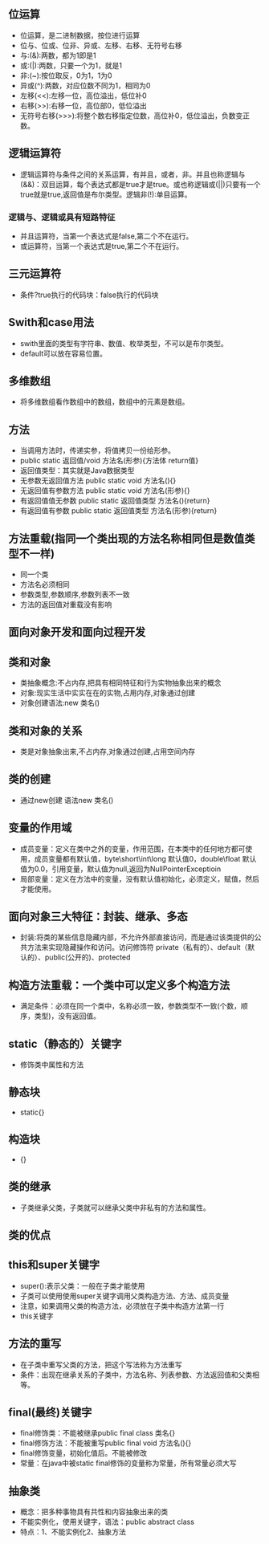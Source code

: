 ## 位运算
- 位运算，是二进制数据，按位进行运算
- 位与、位或、位非、异或、左移、右移、无符号右移
- 与:(&):两数，都为1即是1
- 或:(|):两数，只要一个为1，就是1
- 非:(~):按位取反，0为1，1为0
- 异或(^):两数，对应位数不同为1，相同为0
- 左移(<<):左移一位，高位溢出，低位补0
- 右移(>>):右移一位，高位部0，低位溢出
- 无符号右移(>>>):将整个数右移指定位数，高位补0，低位溢出，负数变正数。
## 逻辑运算符
- 逻辑运算符与条件之间的关系运算，有并且，或者，非。并且也称逻辑与(&&)：双目运算，每个表达式都是true才是true。或也称逻辑或(||)只要有一个true就是true,返回值是布尔类型。逻辑非(!):单目运算。
### 逻辑与、逻辑或具有短路特征
- 并且运算符，当第一个表达式是false,第二个不在运行。
- 或运算符，当第一个表达式是true,第二个不在运行。
## 三元运算符
- 条件?true执行的代码块：false执行的代码块
## Swith和case用法
- swith里面的类型有字符串、数值、枚举类型，不可以是布尔类型。
- default可以放在容易位置。 
## 多维数组
- 将多维数组看作数组中的数组，数组中的元素是数组。
## 方法
- 当调用方法时，传递实参，将值拷贝一份给形参。
- public static 返回值/void 方法名(形参){方法体 return值}
- 返回值类型：其实就是Java数据类型
- 无参数无返回值方法 public static void 方法名(){}
- 无返回值有参数方法 public static void 方法名(形参){}
- 有返回值值无参数 public static 返回值类型 方法名(){return}
- 有返回值有参数 public static 返回值类型 方法名(形参){return}
## 方法重载(指同一个类出现的方法名称相同但是数值类型不一样)
- 同一个类
- 方法名必须相同
- 参数类型,参数顺序,参数列表不一致
- 方法的返回值对重载没有影响
## 面向对象开发和面向过程开发
## 类和对象
- 类抽象概念:不占内存,把具有相同特征和行为实物抽象出来的概念
- 对象:现实生活中实实在在的实物,占用内存,对象通过创建
- 对象创建语法:new 类名()
## 类和对象的关系
- 类是对象抽象出来,不占内存,对象通过创建,占用空间内存
## 类的创建
- 通过new创建 语法new 类名()
## 变量的作用域
- 成员变量：定义在类中之外的变量，作用范围，在本类中的任何地方都可使用，成员变量都有默认值，byte\short\int\long 默认值0，double\float 默认值为0.0，引用变量，默认值为null,返回为NullPointerExceptioin
- 局部变量：定义在方法中的变量，没有默认值初始化，必须定义，赋值，然后才能使用。
## 面向对象三大特征：封装、继承、多态
- 封装:将类的某些信息隐藏内部，不允许外部直接访问，而是通过该类提供的公共方法来实现隐藏操作和访问。访问修饰符 private（私有的）、default（默认的）、public(公开的)、protected
## 构造方法重载：一个类中可以定义多个构造方法
- 满足条件：必须在同一个类中，名称必须一致，参数类型不一致(个数，顺序，类型)，没有返回值。
## static（静态的）关键字
- 修饰类中属性和方法
## 静态块
- static{}
## 构造块
- {}
## 类的继承
- 子类继承父类，子类就可以继承父类中非私有的方法和属性。
## 类的优点

## this和super关键字
- super():表示父类：一般在子类才能使用
- 子类可以使用使用super关键字调用父类构造方法、方法、成员变量
- 注意，如果调用父类的构造方法，必须放在子类中构造方法第一行
- this关键字
## 方法的重写
- 在子类中重写父类的方法，把这个写法称为方法重写
- 条件：出现在继承关系的子类中，方法名称、列表参数、方法返回值和父类相等。
## final(最终)关键字
- final修饰类：不能被继承public final class 类名{}
- final修饰方法：不能被重写public final void 方法名(){}
- final修饰变量，初始化值后。不能被修改
- 常量：在java中被static final修饰的变量称为常量，所有常量必须大写
## 抽象类
- 概念：把多种事物具有共性和内容抽象出来的类
- 不能实例化，使用关键字，语法：public abstract class 
- 特点：1、不能实例化2、抽象方法





  
